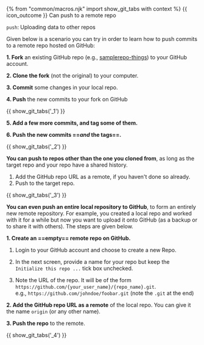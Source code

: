 {% from "common/macros.njk" import show_git_tabs with context %}
<span id="outcomes">{{ icon_outcome }} Can push to a remote repo</span>

<span id="title">`push`: Uploading data to other repos</span>

<div id="body">

<div id="simple-push">

Given below is a scenario you can try in order to learn how to <trigger trigger="click" for="modal:githubPushing-rcsPushing">push</trigger> commits to a remote repo hosted on GitHub:

<modal large header="Project Management → Revision Control → Remote Repositories →" id="modal:githubPushing-rcsPushing">
  <include src="..\..\revisionControl\remoteRepositories\text.md#section-pushing"/>
</modal>

**1. Fork** an existing GitHub repo (e.g., [samplerepo-things](https://github.com/se-edu/samplerepo-things)) to your GitHub account.

**2. Clone the fork** (not the original) to your computer.

**3. Commit** some changes in your local repo.

**4. Push** the new commits to your fork on GitHub

{{ show_git_tabs('_1') }}


**5. Add a few more commits, and <trigger trigger="click" for="modal:push-tag">tag</trigger> some of them.**

<modal large header="Tools → Git and GitHub → `tag`: Naming commits" id="modal:push-tag">
  <include src="../tag/text.md"/>
</modal>

**6. Push the new commits ==_and_ the tags==.**

{{ show_git_tabs('_2') }}

</div>

<box>

****You can push to repos other than the one you cloned from****, as long as the target repo and your repo have a shared history.
1. <trigger trigger="click" for="modal:push-addRemoteForNormalPushing">Add the GitHub repo URL as a remote</trigger>, if you haven't done so already.
1. Push to the target repo.

<modal large header="Git & GitHub → Pull →" id="modal:push-addRemoteForNormalPushing">
  <include src="../pull/text.md#section-working-with-multiple-remotes"/>
</modal>

{{ show_git_tabs('_3') }}
</box>

<box>

****You can even push an entire local repository to GitHub****, to form an entirely new remote repository. For example, you created a local repo and worked with it for a while but now you want to upload it onto GitHub (as a backup or to share it with others). The steps are given below.

**1. Create an ==empty== remote repo on GitHub.**

1. Login to your GitHub account and choose to create a new Repo. <br>
   <pic src="{{baseUrl}}/gitAndGithub/push/images/createNewRemoteRepo.png" width="150" />

1. In the next screen, provide a name for your repo but keep the `Initialize this repo ...` tick box unchecked.<br>
   <pic src="{{baseUrl}}/gitAndGithub/push/images/fillNewRepoInfo.png" width="600" />

1. Note the URL of the repo. It will be of the form `https://github.com/{your_user_name}/{repo_name}.git`.<br>
   e.g., `https://github.com/johndoe/foobar.git` (note the `.git` at the end)<br>
   <pic src="{{baseUrl}}/gitAndGithub/push/images/newRepoUrl.png" width="450" />

**2. <trigger trigger="click" for="modal:push-addRemote">Add the GitHub repo URL as a remote</trigger>** of the local repo. You can give it the name `origin` (or any other name).

<modal large header="Git & GitHub → Pull →" id="modal:push-addRemote">
  <include src="../pull/text.md#section-working-with-multiple-remotes"/>
</modal>

**3. Push the repo** to the remote.

{{ show_git_tabs('_4') }}

</box>
</div>

<div id="extras">
</div>
